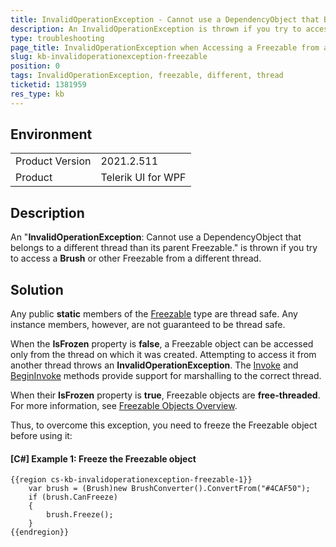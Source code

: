 ```yaml
---
title: InvalidOperationException - Cannot use a DependencyObject that Belongs to a Different Thread than its Parent Freezable
description: An InvalidOperationException is thrown if you try to access a **Brush** from a different thread.
type: troubleshooting
page_title: InvalidOperationException when Accessing a Freezable from a Different Thread
slug: kb-invalidoperationexception-freezable
position: 0
tags: InvalidOperationException, freezable, different, thread
ticketid: 1381959
res_type: kb
---
```


## Environment
<table>
	<tbody>
		<tr>
			<td>Product Version</td>
			<td>2021.2.511</td>
		</tr>
		<tr>
			<td>Product</td>
			<td>Telerik UI for WPF</td>
		</tr>
	</tbody>
</table>

## Description

An "**InvalidOperationException**: Cannot use a DependencyObject that belongs to a different thread than its parent Freezable." is thrown if you try to access a **Brush** or other Freezable from a different thread.

## Solution

Any public **static** members of the [Freezable](https://docs.microsoft.com/en-us/dotnet/api/system.windows.freezable) type are thread safe. Any instance members, however, are not guaranteed to be thread safe.

When the **IsFrozen** property is **false**, a Freezable object can be accessed only from the thread on which it was created. Attempting to access it from another thread throws an **InvalidOperationException**. The [Invoke](https://docs.microsoft.com/en-us/dotnet/api/system.windows.threading.dispatcher.invoke) and [BeginInvoke](https://docs.microsoft.com/en-us/dotnet/api/system.windows.threading.dispatcher.begininvoke) methods provide support for marshalling to the correct thread.

When their **IsFrozen** property is **true**, Freezable objects are **free-threaded**. For more information, see [Freezable Objects Overview](https://docs.microsoft.com/en-us/dotnet/desktop/wpf/advanced/freezable-objects-overview).

Thus, to overcome this exception, you need to freeze the Freezable object before using it:

#### __[C#] Example 1: Freeze the Freezable object__
    {{region cs-kb-invalidoperationexception-freezable-1}}
		var brush = (Brush)new BrushConverter().ConvertFrom("#4CAF50");
		if (brush.CanFreeze)
		{
			brush.Freeze();
		}
    {{endregion}}